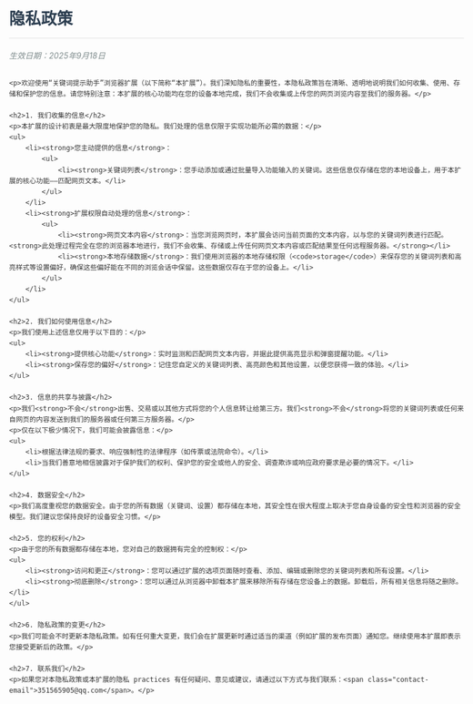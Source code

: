 
<html lang="zh-CN">
<head>
    <meta charset="UTF-8">
    <meta name="viewport" content="width=device-width, initial-scale=1.0">
    <title>隐私政策 - 关键词提示助手</title>
    <style>
        body {
            font-family: -apple-system, BlinkMacSystemFont, "Segoe UI", Roboto, "Helvetica Neue", Arial, sans-serif;
            line-height: 1.6;
            color: #333;
            max-width: 800px;
            margin: 0 auto;
            padding: 20px;
        }
        h1 {
            color: #2c3e50;
            border-bottom: 2px solid #eee;
            padding-bottom: 10px;
        }
        h2 {
            color: #3498db;
            margin-top: 1.5em;
        }
        .effective-date {
            color: #7f8c8d;
            font-style: italic;
            margin-bottom: 2em;
        }
        ul {
            padding-left: 1.5em;
        }
        li {
            margin-bottom: 0.5em;
        }
        .contact-email {
            font-weight: bold;
            color: #e74c3c;
        }
    </style>
</head>
<body>
    <h1>隐私政策</h1>
    <p class="effective-date">生效日期：2025年9月18日</p>

    <p>欢迎使用“关键词提示助手”浏览器扩展（以下简称“本扩展”）。我们深知隐私的重要性，本隐私政策旨在清晰、透明地说明我们如何收集、使用、存储和保护您的信息。请您特别注意：本扩展的核心功能均在您的设备本地完成，我们不会收集或上传您的网页浏览内容至我们的服务器。</p>

    <h2>1. 我们收集的信息</h2>
    <p>本扩展的设计初衷是最大限度地保护您的隐私。我们处理的信息仅限于实现功能所必需的数据：</p>
    <ul>
        <li><strong>您主动提供的信息</strong>：
            <ul>
                <li><strong>关键词列表</strong>：您手动添加或通过批量导入功能输入的关键词。这些信息仅存储在您的本地设备上，用于本扩展的核心功能——匹配网页文本。</li>
            </ul>
        </li>
        <li><strong>扩展权限自动处理的信息</strong>：
            <ul>
                <li><strong>网页文本内容</strong>：当您浏览网页时，本扩展会访问当前页面的文本内容，以与您的关键词列表进行匹配。<strong>此处理过程完全在您的浏览器本地进行，我们不会收集、存储或上传任何网页文本内容或匹配结果至任何远程服务器。</strong></li>
                <li><strong>本地存储数据</strong>：我们使用浏览器的本地存储权限（<code>storage</code>）来保存您的关键词列表和高亮样式等设置偏好，确保这些偏好能在不同的浏览会话中保留。这些数据仅存在于您的设备上。</li>
            </ul>
        </li>
    </ul>

    <h2>2. 我们如何使用信息</h2>
    <p>我们使用上述信息仅用于以下目的：</p>
    <ul>
        <li><strong>提供核心功能</strong>：实时监测和匹配网页文本内容，并据此提供高亮显示和弹窗提醒功能。</li>
        <li><strong>保存您的偏好</strong>：记住您自定义的关键词列表、高亮颜色和其他设置，以便您获得一致的体验。</li>
    </ul>

    <h2>3. 信息的共享与披露</h2>
    <p>我们<strong>不会</strong>出售、交易或以其他方式将您的个人信息转让给第三方。我们<strong>不会</strong>将您的关键词列表或任何来自网页的内容发送到我们的服务器或任何第三方服务器。</p>
    <p>仅在以下极少情况下，我们可能会披露信息：</p>
    <ul>
        <li>根据法律法规的要求、响应强制性的法律程序（如传票或法院命令）。</li>
        <li>当我们善意地相信披露对于保护我们的权利、保护您的安全或他人的安全、调查欺诈或响应政府要求是必要的情况下。</li>
    </ul>

    <h2>4. 数据安全</h2>
    <p>我们高度重视您的数据安全。由于您的所有数据（关键词、设置）都存储在本地，其安全性在很大程度上取决于您自身设备的安全性和浏览器的安全模型。我们建议您保持良好的设备安全习惯。</p>

    <h2>5. 您的权利</h2>
    <p>由于您的所有数据都存储在本地，您对自己的数据拥有完全的控制权：</p>
    <ul>
        <li><strong>访问和更正</strong>：您可以通过扩展的选项页面随时查看、添加、编辑或删除您的关键词列表和所有设置。</li>
        <li><strong>彻底删除</strong>：您可以通过从浏览器中卸载本扩展来移除所有存储在您设备上的数据。卸载后，所有相关信息将随之删除。</li>
    </ul>

    <h2>6. 隐私政策的变更</h2>
    <p>我们可能会不时更新本隐私政策。如有任何重大变更，我们会在扩展更新时通过适当的渠道（例如扩展的发布页面）通知您。继续使用本扩展即表示您接受更新后的政策。</p>

    <h2>7. 联系我们</h2>
    <p>如果您对本隐私政策或本扩展的隐私 practices 有任何疑问、意见或建议，请通过以下方式与我们联系：<span class="contact-email">351565905@qq.com</span>。</p>

</body>
</html>

